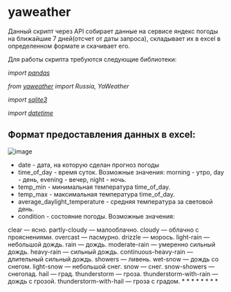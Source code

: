 # yaweather

Данный скрипт через API собирает данные на сервисе яндекс погоды на ближайшие 7 дней(отсчет от даты запроса), складывает их в excel в определенном формате и скачивает его.

Для работы скрипта требуются следующие библиотеки:

*import [pandas](https://pandas.pydata.org/docs/)*

*from [yaweather](https://pypi.org/project/yaweather/) import Russia, YaWeather*

*import [sqlite3](https://docs.python.org/3/library/sqlite3.html)*

*import [datetime](https://docs.python.org/3/library/datetime.html)*

## Формат предоставления данных в excel:

![image](https://user-images.githubusercontent.com/111370737/193848817-e78875ad-96b5-4b36-b651-1e79144d87de.png)

* date - дата, на которую сделан прогноз погоды
* time_of_day - время суток. Возможные значения: morning - утро, day - день, evening - вечер, night - ночь.
* temp_min - минимальная температура time_of_day.
* temp_max - максимальная температура time_of_day.
* average_daylight_temperature - средняя температура за световой день.
* condition - состояние погоды. Возможные значения:


clear — ясно.
partly-cloudy — малооблачно.
cloudy — облачно с прояснениями.
overcast — пасмурно.
drizzle — морось.
light-rain — небольшой дождь.
rain — дождь.
moderate-rain — умеренно сильный дождь.
heavy-rain — сильный дождь.
continuous-heavy-rain — длительный сильный дождь.
showers — ливень.
wet-snow — дождь со снегом.
light-snow — небольшой снег.
snow — снег.
snow-showers — снегопад.
hail — град.
thunderstorm — гроза.
thunderstorm-with-rain — дождь с грозой.
thunderstorm-with-hail — гроза с градом.
*
*
*
*
*
*
*
*
